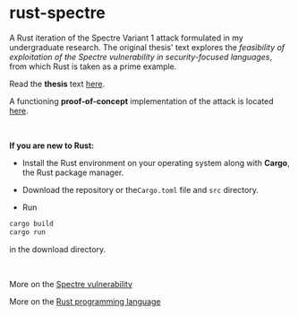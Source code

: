 # rust-spectre
A Rust iteration of the Spectre Variant 1 attack formulated in my undergraduate research. The original thesis' text explores the *feasibility of exploitation of the Spectre vulnerability in security-focused languages*, from which Rust is taken as a prime example.

Read the **thesis** text [here](./thesis.pdf).

A functioning **proof-of-concept** implementation of the attack is located [here](./src/main.rs).

&nbsp;
&nbsp;

**If you are new to Rust:**

* Install the Rust environment on your operating system along with **Cargo**, the Rust package manager.

* Download the repository or the`Cargo.toml` file and `src` directory.

* Run
```bash
cargo build
cargo run
```
  in the download directory.

&nbsp;
&nbsp;

More on the [Spectre vulnerability](https://www.spectreattack.com)

More on the [Rust programming language](https://doc.rust-lang.org/stable/book)
